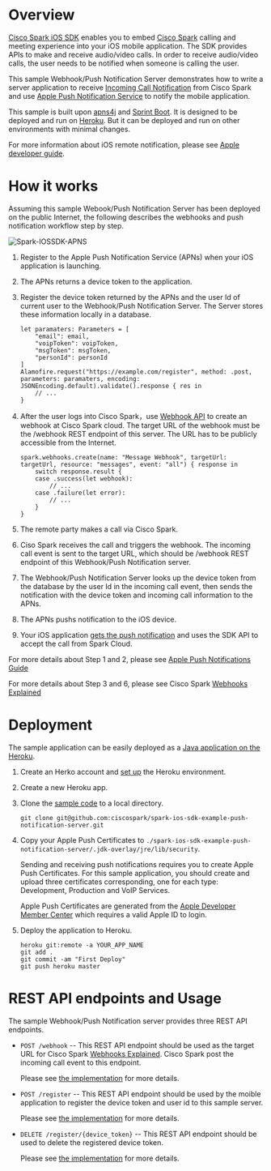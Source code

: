 # Overview

[Cisco Spark iOS SDK](https://developer.ciscospark.com/sdk-for-ios.html) enables you to embed [Cisco Spark](https://www.ciscospark.com/) calling and meeting experience into your iOS mobile application. The SDK provides APIs to make and receive audio/video calls. In order to receive audio/video calls, the user needs to be notified when someone is calling the user.

This sample Webhook/Push Notification Server demonstrates how to write a server application to receive [Incoming Call Notification](https://developer.ciscospark.com/sdk-for-ios.html) from Cisco Spark and use [Apple Push Notification Service](https://developer.apple.com/library/content/documentation/NetworkingInternet/Conceptual/RemoteNotificationsPG/APNSOverview.html#//apple_ref/doc/uid/TP40008194-CH8-SW1) to notify the mobile application.

This sample is built upon [apns4j](https://github.com/teaey/apns4j) and [Sprint Boot](https://projects.spring.io/spring-boot). It is designed to be deployed and run on [Heroku](https://www.heroku.com). But it can be deployed and run on other environments with minimal changes.

For more information about iOS remote notification, please see [Apple developer guide](https://developer.apple.com/notifications/).

# How it works

Assuming this sample Webook/Push Notification Server has been deployed on the public Internet, the following describes the webhooks and push notification workflow step by step.

![Spark-IOSSDK-APNS](https://dsc.cloud/hello/Spark-IOSSDK-APNS-1509615302.png)

1. Register to the Apple Push Notification Service (APNs) when your iOS application is launching.

2. The APNs returns a device token to the application.

3. Register the device token returned by the APNs and the user Id of current user to the  Webhook/Push Notification Server. The Server stores these information locally in a database.
	```
	let paramaters: Parameters = [
		"email": email,
		"voipToken": voipToken,
		"msgToken": msgToken,
		"personId": personId
	]
	Alamofire.request("https://example.com/register", method: .post, parameters: paramaters, encoding: JSONEncoding.default).validate().response { res in
		// ...
	}
	```

4. After the user logs into Cisco Spark，use [Webhook API](https://ciscospark.github.io/spark-ios-sdk/Classes/WebhookClient.html) to create an webhook at Cisco Spark cloud. The target URL of the webhook must be the /webhook REST endpoint of this server. The URL has to be publicly accessible from the Internet.
	```
	spark.webhooks.create(name: "Message Webhook", targetUrl: targetUrl, resource: "messages", event: "all") { response in
		switch response.result {
		case .success(let webhook):
			// ...
		case .failure(let error):
			// ...
		}
	}
	```

5. The remote party makes a call via Cisco Spark.

6. Ciso Spark receives the call and triggers the webhook. The incoming call event is sent to the target URL, which should be /webhook REST endpoint of this Webhook/Push Notification server.

7. The Webhook/Push Notification Server looks up the device token from the database by the user Id in the incoming call event, then sends the notification with the device token and incoming call information to the APNs.

8. The APNs pushs notification to the iOS device.

9. Your iOS application [gets the push notification](https://github.com/ciscospark/spark-ios-sdk-example-buddies/blob/9a0d51a9f6564f04e84d3868815b366ccb11425e/Buddies/AppDelegate.swift#L170) and uses the SDK API to accept the call from Spark Cloud.

For more details about Step 1 and 2, please see [Apple Push Notifications Guide]((https://developer.apple.com/library/content/documentation/NetworkingInternet/Conceptual/RemoteNotificationsPG/index.html#//apple_ref/doc/uid/TP40008194-CH3-SW1))

For more details about Step 3 and 6, please see Cisco Spark [Webhooks Explained](https://developer.ciscospark.com/webhooks-explained.html)

# Deployment

The sample application can be easily deployed as a [Java application on the Heroku](https://devcenter.heroku.com/categories/java).

1. Create an Herko account and [set up](https://devcenter.heroku.com/articles/getting-started-with-java#set-up) the Heroku environment.

2. Create a new Heroku app.

3. Clone the [sample code](https://github.com/ciscospark/spark-ios-sdk-example-push-notification-server/) to a local directory.
	```
	git clone git@github.com:ciscospark/spark-ios-sdk-example-push-notification-server.git 
	```

4. Copy your Apple Push Certificates to `./spark-ios-sdk-example-push-notification-server/.jdk-overlay/jre/lib/security`.

	Sending and receiving push notifications requires you to create Apple Push Certificates. For this sample application, you should create and upload three certificates corresponding, one for each type: Development, Production and VoIP Services.
	
	Apple Push Certificates are generated from the [Apple Developer Member Center](https://developer.apple.com/account/overview.action) which requires a valid Apple ID to login. 
	
5. Deploy the application to Heroku.
	```
	heroku git:remote -a YOUR_APP_NAME
	git add .
	git commit -am "First Deploy"
	git push heroku master
	```

# REST API endpoints and Usage

The sample Webhook/Push Notification server provides three REST API endpoints.

* `POST /webhook` -- This REST API endpoint should be used as the target URL for Cisco Spark [Webhooks Explained](https://developer.ciscospark.com/webhooks-explained.html). Cisco Spark post the incoming call event to this endpoint.

	Please see [the implementation](https://github.com/ciscospark/spark-ios-sdk-example-push-notification-server/blob/6cd76f222c3c438ade55ae1cde8b8616e311da61/src/main/java/com/ciscospark/iossdk/example/pns/Main.java#L117) for more details.

* `POST /register` -- This REST API endpoint should be used by the moible application to register the device token and user id to this sample server.

	Please see [the implementation](https://github.com/ciscospark/spark-ios-sdk-example-push-notification-server/blob/6cd76f222c3c438ade55ae1cde8b8616e311da61/src/main/java/com/ciscospark/iossdk/example/pns/Main.java#L163) for more details.
	
* `DELETE /register/{device_token}` -- This REST API endpoint should be used to delete the registered device token.

	Please see [the implementation](https://github.com/ciscospark/spark-ios-sdk-example-push-notification-server/blob/6cd76f222c3c438ade55ae1cde8b8616e311da61/src/main/java/com/ciscospark/iossdk/example/pns/Main.java#L182) for more details.

